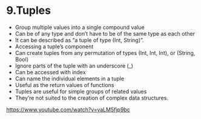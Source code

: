 # 9.Tuples

* Group multiple values into a single compound value
* Can be of any type and don’t have to be of the same type as each other
* It can be described as “a tuple of type (Int, String)”.
* Accessing a tuple’s component
* Can create tuples from any permutation of types (Int, Int, Int), or (String, Bool)
* Ignore parts of the tuple with an underscore (_)
* Can be accessed with index
* Can name the individual elements in a tuple
* Useful as the return values of functions
* Tuples are useful for simple groups of related values
* They’re not suited to the creation of complex data structures.

https://www.youtube.com/watch?v=yaLM5fjp9bc
